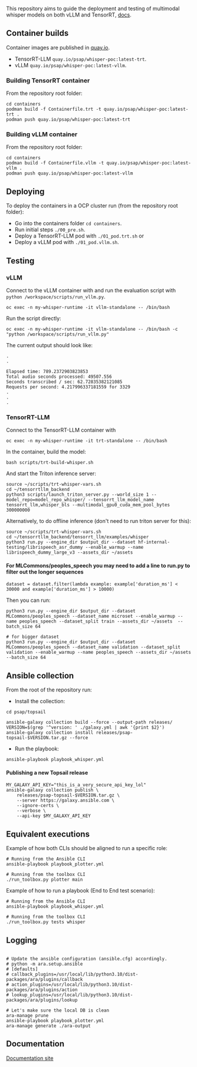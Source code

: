 
This repository aims to guide the deployment and
testing of multimodal whisper models on both
vLLM and TensorRT, [docs](https://openshift-psap.github.io/whisper-poc/).

## Container builds

Container images are published in
[quay.io](https://quay.io/repository/psap/whisper-poc?tab=tags).

- TensorRT-LLM `quay.io/psap/whisper-poc:latest-trt`.
- vLLM `quay.io/psap/whisper-poc:latest-vllm`.

### Building TensorRT container

From the repository root folder:

```
cd containers
podman build -f Containerfile.trt -t quay.io/psap/whisper-poc:latest-trt .
podman push quay.io/psap/whisper-poc:latest-trt
```

### Building vLLM container

From the repository root folder:

```
cd containers
podman build -f Containerfile.vllm -t quay.io/psap/whisper-poc:latest-vllm .
podman push quay.io/psap/whisper-poc:latest-vllm
```

## Deploying

To deploy the containers in a OCP cluster run (from the repository root folder):

- Go into the containers folder `cd containers`.
- Run initial steps `./00_pre.sh`.
- Deploy a TensorRT-LLM pod with `./01_pod.trt.sh` or
- Deploy a vLLM pod with `./01_pod.vllm.sh`.

## Testing

### vLLM

Connect to the vLLM container with and run the evaluation script with `python /workspace/scripts/run_vllm.py`.

```
oc exec -n my-whisper-runtime -it vllm-standalone -- /bin/bash
```

Run the script directly:

```
oc exec -n my-whisper-runtime -it vllm-standalone -- /bin/bash -c "python /workspace/scripts/run_vllm.py"
```

The current output should look like:

```
.
.

Elapsed time: 789.2372903823853
Total audio seconds processed: 49507.556
Seconds transcribed / sec: 62.72835382121085
Requests per second: 4.217996337181559 for 3329
.
.
.
```

### TensorRT-LLM

Connect to the TensorRT-LLM container with 

```
oc exec -n my-whisper-runtime -it trt-standalone -- /bin/bash
```

In the container, build the model:

```
bash scripts/trt-build-whisper.sh
```

And start the Triton inference server:

```
source ~/scripts/trt-whisper-vars.sh
cd ~/tensorrtllm_backend
python3 scripts/launch_triton_server.py --world_size 1 --model_repo=model_repo_whisper/ --tensorrt_llm_model_name tensorrt_llm,whisper_bls --multimodal_gpu0_cuda_mem_pool_bytes 300000000
```

Alternatively, to do offline inference (don't need to run triton server for this):

```
source ~/scripts/trt-whisper-vars.sh
cd ~/tensorrtllm_backend/tensorrt_llm/examples/whisper
python3 run.py --engine_dir $output_dir --dataset hf-internal-testing/librispeech_asr_dummy --enable_warmup --name librispeech_dummy_large_v3 --assets_dir ~/assets
```

#### For MLCommons/peoples_speech you may need to add a line to run.py to filter out the longer sequences

```
dataset = dataset.filter(lambda example: example['duration_ms'] < 30000 and example['duration_ms'] > 10000)
```

Then you can run:

```
python3 run.py --engine_dir $output_dir --dataset MLCommons/peoples_speech --dataset_name microset --enable_warmup --name peoples_speech --dataset_split train --assets_dir ~/assets  --batch_size 64

# for bigger dataset 
python3 run.py --engine_dir $output_dir --dataset MLCommons/peoples_speech --dataset_name validation --dataset_split validation --enable_warmup --name peoples_speech --assets_dir ~/assets --batch_size 64
```

## Ansible collection

From the root of the repository run:

- Install the collection:

```
cd psap/topsail
```

```
ansible-galaxy collection build --force --output-path releases/
VERSION=$(grep '^version: ' ./galaxy.yml | awk '{print $2}')
ansible-galaxy collection install releases/psap-topsail-$VERSION.tar.gz --force
```

- Run the playbook:

```
ansible-playbook playbook_whisper.yml
```

#### Publishing a new Topsail release

```
MY_GALAXY_API_KEY="this_is_a_very_secure_api_key_lol"
ansible-galaxy collection publish \
    releases/psap-topsail-$VERSION.tar.gz \
    --server https://galaxy.ansible.com \
    --ignore-certs \
    --verbose \
    --api-key $MY_GALAXY_API_KEY
```

## Equivalent executions

Example of how both CLIs should be aligned to run a specific role:

```
# Running from the Ansible CLI
ansible-playbook playbook_plotter.yml

# Running from the toolbox CLI
./run_toolbox.py plotter main
```


Example of how to run a playbook (End to End test scenario):

```
# Running from the Ansible CLI
ansible-playbook playbook_whisper.yml

# Running from the toolbox CLI
./run_toolbox.py tests whisper

```

## Logging

```

# Update the ansible configuration (ansible.cfg) accordingly.
# python -m ara.setup.ansible
# [defaults]
# callback_plugins=/usr/local/lib/python3.10/dist-packages/ara/plugins/callback
# action_plugins=/usr/local/lib/python3.10/dist-packages/ara/plugins/action
# lookup_plugins=/usr/local/lib/python3.10/dist-packages/ara/plugins/lookup

# Let's make sure the local DB is clean
ara-manage prune
ansible-playbook playbook_plotter.yml
ara-manage generate ./ara-output
```

## Documentation

[Documentation site](https://openshift-psap.github.io/whisper-poc/)
